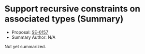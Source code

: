 # Support recursive constraints on associated types (Summary)

* Proposal: [SE-0157](https://github.com/apple/swift-evolution/blob/main/proposals/0157-recursive-protocol-constraints.md)
* Summary Author: N/A

Not yet summarized.
